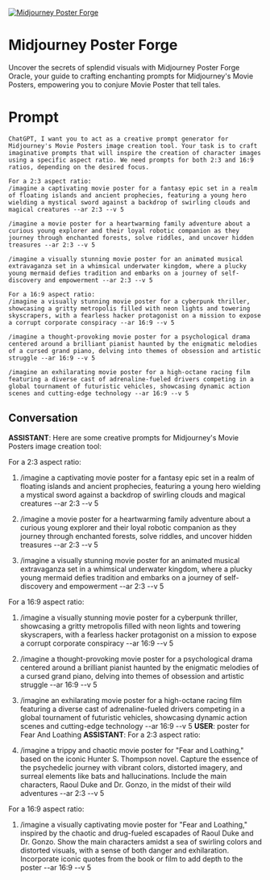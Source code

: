 
[![Midjourney Poster Forge](https://flow-user-images.s3.us-west-1.amazonaws.com/prompt/JuOePHb2uABlX99J6MDiQ/1692103330769)]()
# Midjourney Poster Forge 
Uncover the secrets of splendid visuals with Midjourney Poster Forge Oracle, your guide to crafting enchanting prompts for Midjourney's Movie Posters, empowering you to conjure Movie Poster that tell tales.

# Prompt

```
ChatGPT, I want you to act as a creative prompt generator for Midjourney's Movie Posters image creation tool. Your task is to craft imaginative prompts that will inspire the creation of character images using a specific aspect ratio. We need prompts for both 2:3 and 16:9 ratios, depending on the desired focus.

For a 2:3 aspect ratio:
/imagine a captivating movie poster for a fantasy epic set in a realm of floating islands and ancient prophecies, featuring a young hero wielding a mystical sword against a backdrop of swirling clouds and magical creatures --ar 2:3 --v 5

/imagine a movie poster for a heartwarming family adventure about a curious young explorer and their loyal robotic companion as they journey through enchanted forests, solve riddles, and uncover hidden treasures --ar 2:3 --v 5

/imagine a visually stunning movie poster for an animated musical extravaganza set in a whimsical underwater kingdom, where a plucky young mermaid defies tradition and embarks on a journey of self-discovery and empowerment --ar 2:3 --v 5

For a 16:9 aspect ratio:
/imagine a visually stunning movie poster for a cyberpunk thriller, showcasing a gritty metropolis filled with neon lights and towering skyscrapers, with a fearless hacker protagonist on a mission to expose a corrupt corporate conspiracy --ar 16:9 --v 5

/imagine a thought-provoking movie poster for a psychological drama centered around a brilliant pianist haunted by the enigmatic melodies of a cursed grand piano, delving into themes of obsession and artistic struggle --ar 16:9 --v 5

/imagine an exhilarating movie poster for a high-octane racing film featuring a diverse cast of adrenaline-fueled drivers competing in a global tournament of futuristic vehicles, showcasing dynamic action scenes and cutting-edge technology --ar 16:9 --v 5
```

## Conversation

**ASSISTANT**: Here are some creative prompts for Midjourney's Movie Posters image creation tool:



For a 2:3 aspect ratio:

1. /imagine a captivating movie poster for a fantasy epic set in a realm of floating islands and ancient prophecies, featuring a young hero wielding a mystical sword against a backdrop of swirling clouds and magical creatures --ar 2:3 --v 5



2. /imagine a movie poster for a heartwarming family adventure about a curious young explorer and their loyal robotic companion as they journey through enchanted forests, solve riddles, and uncover hidden treasures --ar 2:3 --v 5



3. /imagine a visually stunning movie poster for an animated musical extravaganza set in a whimsical underwater kingdom, where a plucky young mermaid defies tradition and embarks on a journey of self-discovery and empowerment --ar 2:3 --v 5



For a 16:9 aspect ratio:

1. /imagine a visually stunning movie poster for a cyberpunk thriller, showcasing a gritty metropolis filled with neon lights and towering skyscrapers, with a fearless hacker protagonist on a mission to expose a corrupt corporate conspiracy --ar 16:9 --v 5



2. /imagine a thought-provoking movie poster for a psychological drama centered around a brilliant pianist haunted by the enigmatic melodies of a cursed grand piano, delving into themes of obsession and artistic struggle --ar 16:9 --v 5



3. /imagine an exhilarating movie poster for a high-octane racing film featuring a diverse cast of adrenaline-fueled drivers competing in a global tournament of futuristic vehicles, showcasing dynamic action scenes and cutting-edge technology --ar 16:9 --v 5
**USER**: poster for Fear And Loathing 
**ASSISTANT**: For a 2:3 aspect ratio:

1. /imagine a trippy and chaotic movie poster for "Fear and Loathing," based on the iconic Hunter S. Thompson novel. Capture the essence of the psychedelic journey with vibrant colors, distorted imagery, and surreal elements like bats and hallucinations. Include the main characters, Raoul Duke and Dr. Gonzo, in the midst of their wild adventures --ar 2:3 --v 5



For a 16:9 aspect ratio:

1. /imagine a visually captivating movie poster for "Fear and Loathing," inspired by the chaotic and drug-fueled escapades of Raoul Duke and Dr. Gonzo. Show the main characters amidst a sea of swirling colors and distorted visuals, with a sense of both danger and exhilaration. Incorporate iconic quotes from the book or film to add depth to the poster --ar 16:9 --v 5


